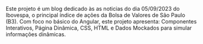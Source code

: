 Este projeto é um blog dedicado às as noticias do dia 05/09/2023 do Ibovespa, o principal índice de ações da Bolsa de Valores de São Paulo (B3). Com foco no básico do Angular, este projeto apresenta: Componentes Interativos, Página Dinâmica, CSS, HTML e Dados Mockados para simular informações dinâmicas.
